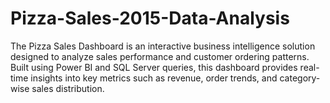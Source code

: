 # Pizza-Sales-2015-Data-Analysis
The Pizza Sales Dashboard is an interactive business intelligence solution designed to analyze sales performance and customer ordering patterns. Built using Power BI and SQL Server queries, this dashboard provides real-time insights into key metrics such as revenue, order trends, and category-wise sales distribution.
